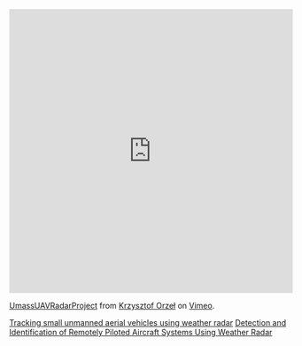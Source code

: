 <iframe src="https://player.vimeo.com/video/275839325" width="512" height="512" frameborder="0" allow="autoplay; fullscreen" allowfullscreen></iframe>
<p><a href="https://vimeo.com/275839325">UmassUAVRadarProject</a> from <a href="https://vimeo.com/user4984527">Krzysztof Orzeł</a> on <a href="https://vimeo.com">Vimeo</a>.</p>

[Tracking small unmanned aerial vehicles using weather radar](/pdf/2018_Orzel_ERAD.pdf)
[Detection and Identification of Remotely Piloted Aircraft Systems Using Weather Radar](/pdf/2017_Orzel_AMS.pdf)
